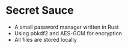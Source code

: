 # Secret Sauce

- A small password manager written in Rust
- Using pbkdf2 and AES-GCM for encryption
- All files are stored locally